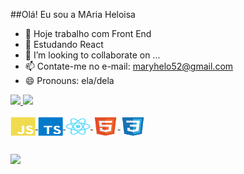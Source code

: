 ##Olá! Eu sou a MAria Heloisa 
- 🔭 Hoje trabalho com Front End
- 🌱 Estudando React
- 👯 I’m looking to collaborate on ...
- 📫 Contate-me no e-mail: maryhelo52@gmail.com
- 😄 Pronouns: ela/dela

<div>
  <a href="https://github.com/helofpizarro">
  <img height="180em" src="https://github-readme-stats.vercel.app/api?username=helofpizarro&show_icons=true&theme=dracula&include_all_commits=true&count_private=true"/>
  <img height="180em" src="https://github-readme-stats.vercel.app/api/top-langs/?username=helofpizarro&layout=compact&langs_count=7&theme=dracula"/>
</div>
<div style="display: inline_block"><br>
  <img align="center" alt="Helo-Js" height="30" width="40" src="https://raw.githubusercontent.com/devicons/devicon/master/icons/javascript/javascript-plain.svg">
  <img align="center" alt="Helo-Ts" height="30" width="40" src="https://raw.githubusercontent.com/devicons/devicon/master/icons/typescript/typescript-plain.svg">
  <img align="center" alt="Helo-React" height="30" width="40" src="https://raw.githubusercontent.com/devicons/devicon/master/icons/react/react-original.svg">
  <img align="center" alt="Helo-HTML" height="30" width="40" src="https://raw.githubusercontent.com/devicons/devicon/master/icons/html5/html5-original.svg">
  <img align="center" alt="Helo-CSS" height="30" width="40" src="https://raw.githubusercontent.com/devicons/devicon/master/icons/css3/css3-original.svg">
 </div>
  
  ##
  
  <div>
    <a href="https://www.linkedin.com/in/maria-heloisa-folsta-pizarro-204baaa4/" target="_blank"><img src="https://img.shields.io/badge/-LinkedIn-%230077B5?style=for-the-      badge&logo=linkedin&logoColor=white" target="_blank"></a> 
 </div>    

